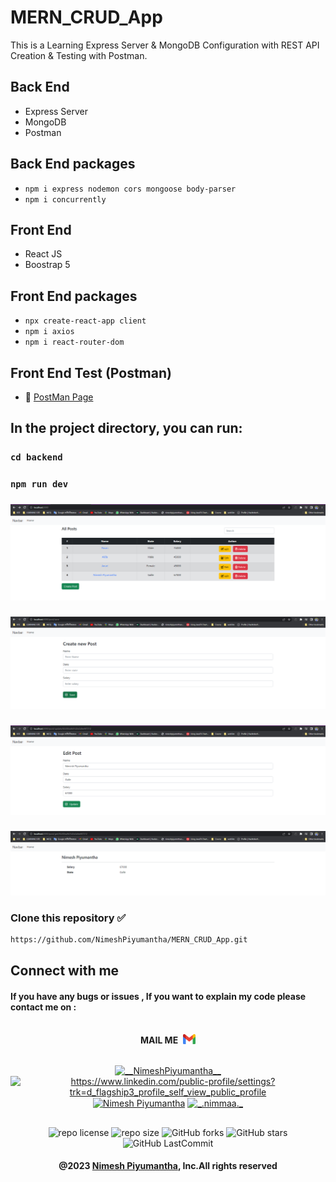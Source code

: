 # MERN_CRUD_App

This is a Learning Express Server & MongoDB Configuration with REST API Creation & Testing with Postman.

## Back End

- Express Server
- MongoDB
- Postman

## Back End packages

- `npm i express nodemon cors mongoose body-parser`
- `npm i concurrently`

## Front End

- React JS
- Boostrap 5

## Front End packages

- `npx create-react-app client`
- `npm i axios`
- `npm i react-router-dom`

## Front End Test (Postman)

- 🔗 <a href="https://documenter.getpostman.com/view/21678240/2s8ZDX3Mvr" target="_blank">PostMan Page</a>

## In the project directory, you can run:

### `cd backend`

### `npm run dev`

###

![alt text](<https://github.com/NimeshPiyumantha/MERN_CRUD_App/blob/master/images/Screenshot%20(281).png>)

###

![alt text](<https://github.com/NimeshPiyumantha/MERN_CRUD_App/blob/master/images/Screenshot%20(282).png>)

###

![alt text](<https://github.com/NimeshPiyumantha/MERN_CRUD_App/blob/master/images/Screenshot%20(283).png>)

###

![alt text](<https://github.com/NimeshPiyumantha/MERN_CRUD_App/blob/master/images/Screenshot%20(284).png>)

###

### Clone this repository ✅

```md
https://github.com/NimeshPiyumantha/MERN_CRUD_App.git
```

## Connect with me

#### If you have any bugs or issues , If you want to explain my code please contact me on :

<div align="center">
 <br><b>MAIL ME</b>&nbsp;
  <a href="mailto:nimeshpiyumantha11@gmail.com">
      <img width="20px" src="https://github.com/NimeshPiyumantha/red-alpha/blob/main/gmail.svg" />
  </a></p>

 </div>

##

<p align="center">
<a href="https://twitter.com/NPiyumantha60"><img align="center" src="https://raw.githubusercontent.com/rahuldkjain/github-profile-readme-generator/master/src/images/icons/Social/twitter.svg" alt="__NimeshPiyumantha__" height="30" width="40" /></a>
<a href="https://www.linkedin.com/in/nimesh-piyumantha-33736a222" target="blank"><img align="center" src="https://raw.githubusercontent.com/rahuldkjain/github-profile-readme-generator/master/src/images/icons/Social/linked-in-alt.svg" alt="https://www.linkedin.com/public-profile/settings?trk=d_flagship3_profile_self_view_public_profile" height="30" width="40" /></a>
<a href="https://www.facebook.com/profile.php?id=100025931563090" target="blank"><img align="center" src="https://raw.githubusercontent.com/rahuldkjain/github-profile-readme-generator/master/src/images/icons/Social/facebook.svg" alt="Nimesh Piyumantha" height="30" width="40" /></a>
<a href="https://www.instagram.com/_.nimmaa._/" target="blank"><img align="center" src="https://raw.githubusercontent.com/rahuldkjain/github-profile-readme-generator/master/src/images/icons/Social/instagram.svg" alt="_.nimmaa._" height="30" width="40" /></a>
</p>

##

<div align="center">

![repo license](https://img.shields.io/github/license/NimeshPiyumantha/MERN_CRUD_App?&labelColor=black&color=3867d6&style=for-the-badge)
![repo size](https://img.shields.io/github/repo-size/NimeshPiyumantha/MERN_CRUD_App?label=Repo%20Size&style=for-the-badge&labelColor=black&color=20bf6b)
![GitHub forks](https://img.shields.io/github/forks/NimeshPiyumantha/MERN_CRUD_App?&labelColor=black&color=0fb9b1&style=for-the-badge)
![GitHub stars](https://img.shields.io/github/stars/NimeshPiyumantha/MERN_CRUD_App?&labelColor=black&color=f7b731&style=for-the-badge)
![GitHub LastCommit](https://img.shields.io/github/last-commit/NimeshPiyumantha/MERN_CRUD_App?logo=github&labelColor=black&color=d1d8e0&style=for-the-badge)

</div>

<div align="center">

#### @2023 [Nimesh Piyumantha](https://github.com/NimeshPiyumantha/), Inc.All rights reserved

</div>
